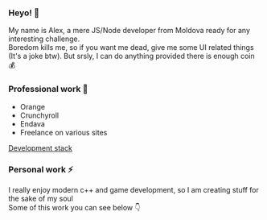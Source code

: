 ### Heyo! 💬

My name is Alex, a mere JS/Node developer from Moldova ready for any interesting challenge.  
Boredom kills me, so if you want me dead, give me some UI related things (It's a joke btw). But srsly, I can do anything provided there is enough coin :moneybag:  

### Professional work :city_sunrise:

* Orange  
* Crunchyroll  
* Endava  
* Freelance on various sites 

[Development stack](https://github.com/one-thunder/one-thunder/blob/master/DevelopmentStack.md)

### Personal work ⚡

I really enjoy modern c++ and game development, so I am creating stuff for the sake of my soul  
Some of this work you can see below :point_down:
